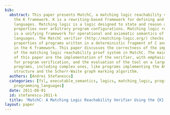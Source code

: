 ```yaml
---
bib:
  abstract: This paper presents MatchC, a matching logic reachability verifier using
    the K framework. K is a rewriting-based framework for defining and analyzing programming
    languages. Matching logic is a logic designed to state and reason about structural
    properties over arbitrary program configurations. Matching logic reachability
    is a unifying framework for operational and axiomatic semantics of programing
    languages. The MatchC verifier (http://matching-logic.org/) checks reachability
    properties of programs written in a deterministic fragment of C and is implemented
    in the K framework. This paper discusses the correctness of the implementation
    of the matching logic reachability proof system in MatchC. The main contributions
    of this paper are the implementation of the verifier, with emphasis on using K
    for program verification, and the evaluation of the tool on a large number of
    programs, including complex ones, like programs implementing the AVL trees data
    structure and the Schorr-Waite graph marking algorithm.
  authors: [Andrei Stefanescu]
  categories: [fsl, executable_semantics, logics, matching_logic, program_verification,
    programming_languages]
  date: 2011-08-01
  id: stefanescu-2011-k
  title: 'MatchC: A Matching Logic Reachability Verifier Using the {K} Framework'
layout: paper
---
```

